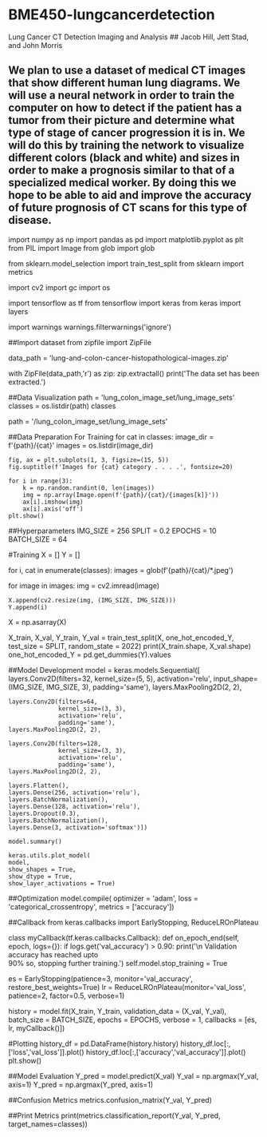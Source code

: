 # BME450-lungcancerdetection
Lung Cancer CT Detection Imaging and Analysis ## Jacob Hill, Jett Stad, and John Morris
## We plan to use a dataset of medical CT images that show different human lung diagrams. We will use a neural network in order to train the computer on how to detect if the patient has a tumor from their picture and determine what type of stage of cancer progression it is in. We will do this by training the network to visualize different colors (black and white) and sizes in order to make a prognosis similar to that of a specialized medical worker. By doing this we hope to be able to aid and improve the accuracy of future prognosis of CT scans for this type of disease. 


import numpy as np
import pandas as pd
import matplotlib.pyplot as plt
from PIL import Image
from glob import glob
 
from sklearn.model_selection import train_test_split
from sklearn import metrics
 
import cv2
import gc
import os
 
import tensorflow as tf
from tensorflow import keras
from keras import layers
 
import warnings
warnings.filterwarnings('ignore')

##Import dataset 
from zipfile import ZipFile
 
data_path = 'lung-and-colon-cancer-histopathological-images.zip'
 
with ZipFile(data_path,'r') as zip:
  zip.extractall()
  print('The data set has been extracted.')
  
##Data Visualization
path = 'lung_colon_image_set/lung_image_sets'
classes = os.listdir(path)
classes

path = '/lung_colon_image_set/lung_image_sets'
 
##Data Preparation For Training
for cat in classes:
    image_dir = f'{path}/{cat}'
    images = os.listdir(image_dir)
 
    fig, ax = plt.subplots(1, 3, figsize=(15, 5))
    fig.suptitle(f'Images for {cat} category . . . .', fontsize=20)
 
    for i in range(3):
        k = np.random.randint(0, len(images))
        img = np.array(Image.open(f'{path}/{cat}/{images[k]}'))
        ax[i].imshow(img)
        ax[i].axis('off')
    plt.show()
    
##Hyperparameters
IMG_SIZE = 256
SPLIT = 0.2
EPOCHS = 10
BATCH_SIZE = 64

#Training
X = []
Y = []
 
for i, cat in enumerate(classes):
  images = glob(f'{path}/{cat}/*.jpeg')
 
  for image in images:
    img = cv2.imread(image)
     
    X.append(cv2.resize(img, (IMG_SIZE, IMG_SIZE)))
    Y.append(i)
 
X = np.asarray(X)

X_train, X_val, Y_train, Y_val = train_test_split(X, one_hot_encoded_Y, test_size = SPLIT, random_state = 2022)
print(X_train.shape, X_val.shape)
one_hot_encoded_Y = pd.get_dummies(Y).values

##Model Development
model = keras.models.Sequential([
    layers.Conv2D(filters=32,
                  kernel_size=(5, 5),
                  activation='relu',
                  input_shape=(IMG_SIZE,
                               IMG_SIZE,
                               3),
                  padding='same'),
    layers.MaxPooling2D(2, 2),
 
    layers.Conv2D(filters=64,
                  kernel_size=(3, 3),
                  activation='relu',
                  padding='same'),
    layers.MaxPooling2D(2, 2),
 
    layers.Conv2D(filters=128,
                  kernel_size=(3, 3),
                  activation='relu',
                  padding='same'),
    layers.MaxPooling2D(2, 2),
 
    layers.Flatten(),
    layers.Dense(256, activation='relu'),
    layers.BatchNormalization(),
    layers.Dense(128, activation='relu'),
    layers.Dropout(0.3),
    layers.BatchNormalization(),
    layers.Dense(3, activation='softmax')])
    
    model.summary()
    
    keras.utils.plot_model(
    model,
    show_shapes = True,
    show_dtype = True,
    show_layer_activations = True)
   
##Optimization
    model.compile(
    optimizer = 'adam',
    loss = 'categorical_crossentropy',
    metrics = ['accuracy'])
    
##Callback
from keras.callbacks import EarlyStopping, ReduceLROnPlateau
 
 
class myCallback(tf.keras.callbacks.Callback):
    def on_epoch_end(self, epoch, logs={}):
        if logs.get('val_accuracy') > 0.90:
            print('\n Validation accuracy has reached upto \
                      90% so, stopping further training.')
            self.model.stop_training = True
 
 
es = EarlyStopping(patience=3, monitor='val_accuracy', restore_best_weights=True) 
lr = ReduceLROnPlateau(monitor='val_loss', patience=2, factor=0.5, verbose=1)

history = model.fit(X_train, Y_train, validation_data = (X_val, Y_val), batch_size = BATCH_SIZE, epochs = EPOCHS, verbose = 1, callbacks = [es, lr, myCallback()])

#Plotting
history_df = pd.DataFrame(history.history)
history_df.loc[:,['loss','val_loss']].plot()
history_df.loc[:,['accuracy','val_accuracy']].plot() 
plt.show()

##Model Evaluation
Y_pred = model.predict(X_val)
Y_val = np.argmax(Y_val, axis=1)
Y_pred = np.argmax(Y_pred, axis=1)

##Confusion Metrics 
metrics.confusion_matrix(Y_val, Y_pred)

##Print Metrics
print(metrics.classification_report(Y_val, Y_pred, target_names=classes))
   
